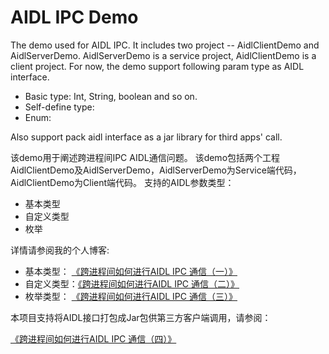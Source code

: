# AIDL IPC Demo
The demo used for AIDL IPC. It includes two project -- AidlClientDemo and AidlServerDemo. AidlServerDemo is a service project, AidlClientDemo is a client project.
For now, the demo support following param type as AIDL interface.
- Basic type: Int, String, boolean and so on.
- Self-define type: 
- Enum:

Also support pack aidl interface as a jar library for third apps' call.


该demo用于阐述跨进程间IPC AIDL通信问题。
该demo包括两个工程AidlClientDemo及AidlServerDemo，AidlServerDemo为Service端代码，AidlClientDemo为Client端代码。
支持的AIDL参数类型：
- 基本类型
- 自定义类型
- 枚举

详情请参阅我的个人博客:
- 基本类型：  [《跨进程间如何进行AIDL IPC 通信（一）》](http://www.onroad.tech/articles/aidl-ipc-communication-1/)
- 自定义类型：[《跨进程间如何进行AIDL IPC 通信（二）》](http://www.onroad.tech/articles/aidl-ipc-communication-2/)
- 枚举类型： [《跨进程间如何进行AIDL IPC 通信（三）》](http://www.onroad.tech/articles/aidl-ipc-communication-3/)

本项目支持将AIDL接口打包成Jar包供第三方客户端调用，请参阅：

[《跨进程间如何进行AIDL IPC 通信（四）》](http://www.onroad.tech/articles/aidl-ipc-communication-4/)

